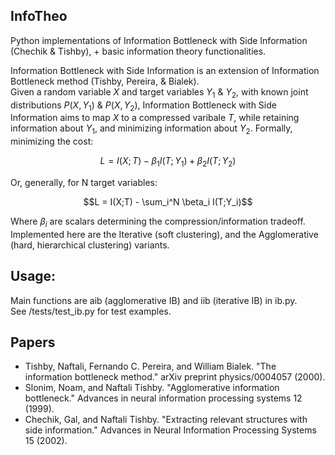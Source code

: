 ## InfoTheo
Python implementations of Information Bottleneck with Side Information (Chechik & Tishby), + basic information theory functionalities.

Information Bottleneck with Side Information is an extension of Information Bottleneck method (Tishby, Pereira, & Bialek). <br>
Given a random variable $X$ and target variables $Y_1$ & $Y_2$, with known joint distributions $P(X,Y_1)$ & $P(X,Y_2)$,
Information Bottleneck with Side Information aims to map $X$ to a compressed varibale $T$, while retaining 
information about $Y_1$, and minimizing information about $Y_2$. Formally, minimizing the cost:
```math
L = I(X;T) - \beta_1 I(T;Y_1) + \beta_2 I(T;Y_2)
```
Or, generally, for N target variables:
```math
L = I(X;T) - \sum_i^N \beta_i I(T;Y_i)
```
Where $\beta_i$ are scalars determining the compression/information tradeoff. <br>
Implemented here are the Iterative (soft clustering), and the Agglomerative (hard, hierarchical clustering) variants.

## Usage:
Main functions are aib (agglomerative IB) and iib (iterative IB) in ib.py. <br>
See /tests/test_ib.py for test examples.

## Papers 
- Tishby, Naftali, Fernando C. Pereira, and William Bialek. "The information bottleneck method." arXiv preprint physics/0004057 (2000).
- Slonim, Noam, and Naftali Tishby. "Agglomerative information bottleneck." Advances in neural information processing systems 12 (1999).
- Chechik, Gal, and Naftali Tishby. "Extracting relevant structures with side information." Advances in Neural Information Processing Systems 15 (2002).

